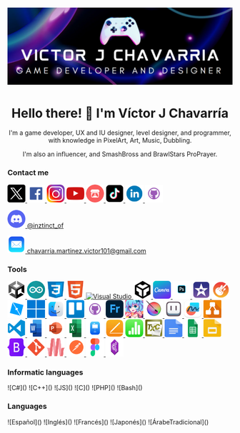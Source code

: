# ![Header](./img/banner/Banner.png)

<h1 align="center">Hello there! 👋 I'm Víctor J Chavarría</h1>
<p align="center">
I'm a game developer, UX and IU designer, level designer, and programmer, with knowledge in PixelArt, Art, Music, Dubbling.
</p>
<p align="center">
I'm also an influencer, and SmashBross and BrawlStars ProPrayer.
</p>

<h3 align="left">Contact me</h3>
<p align = "left">
<a href="https://twitter.com/victor_ch_7" target="_blank">
  <img src="./img/redesSociales/X.png" alt="X" width="40" height="40">
</a>
<a href="https://www.facebook.com/kaseem.chavarria?locale=es_LA" target="_blank">
  <img src="./img/redesSociales/Facebook.png" alt="Facebook" width="40" height="40">
</a>
<a href="https://www.instagram.com/kaseemch.3/" target="_blank">
  <img src="./img/redesSociales/Instagram.png" alt="Instagram" width="40" height="40">
</a>
<a href="https://www.youtube.com/channel/UCxo9CMtBapRXDxtP04POjDg" target="_blank">
  <img src="./img/redesSociales/YouTube.png" alt="YouTube" width="40" height="40">
</a>
<a href="https://inztinct.itch.io" target="_blank">
  <img src="./img/redesSociales/Itchio.png" alt="Itch.io" width="40" height="40">
</a>
<a href="https://www.tiktok.com/@kaseemch.3" target="_blank">
  <img src="./img/redesSociales/TikTok.png" alt="TikTok" width="40" height="40">
</a>
<a href="https://www.linkedin.com/in/víctor-javier-chavarría-martínez-357597221/" target="_blank">
  <img src="./img/redesSociales/LinkedIn.png" alt="LinkedIn" width="40" height="40">
</a>
<a href="https://github.com/VictorJ-Ch" target="_blank">
  <img src="./img/redesSociales/GitHub.png" alt="GitHub" width="40" height="40">
</a>
</p>
<p align="left">
<a href="https://discord.com/users/inztinct_of" target="_blank">
  <img src="./img/redesSociales/Discord.png" alt="Discord" width="40" height="40"> @inztinct_of
</a>
</p>
<p align="left">
<a href="mailto:chavarria.martinez.victor101@gmail.com">
  <img src="./img/redesSociales/Email.png" alt="Email" width="40" height="40"> chavarria.martinez.victor101@gmail.com
</a>
</p>

<h3 align="left">Tools</h3>
<p align="left">
 <a href="#" width="40" height="40">
  <img src="./img/Tools/Unity.png" alt="Unity" width="40" height="40">
</a>
<a href="#" width="40" height="40">
  <img src="./img/Tools/Arduino.png" alt="Arduino" width="40" height="40">
</a>
<a href="#" width="40" height="40">
  <img src="./img/Tools/CSS.png" alt="CSS" width="40" height="40">
</a>
<a href="#" width="40" height="40">
  <img src="./img/Tools/HTML.png" alt="HTML" width="40" height="40">
</a>
<a href="#" width="40" height="40">
  <img src="./img/Tools/VisualStudio.png" alt="Visual Studio" width="40" height="40">
</a>
<a href="#" width="40" height="40">
  <img src="./img/Tools/codesandbox.png" alt="CodeSandbox" width="40" height="40">
</a>
<a href="#" width="40" height="40">
  <img src="./img/Tools/Canva.png" alt="Canva" width="40" height="40">
</a>
<a href="#" width="40" height="40">
  <img src="./img/Tools/Photoshop.png" alt="Photoshop" width="40" height="40">
</a>
<a href="#" width="40" height="40">
  <img src="./img/Tools/imovie.png" alt="iMovie" width="40" height="40">
</a>
<a href="#" width="40" height="40">
  <img src="./img/Tools/garageband.png" alt="GarageBand" width="40" height="40">
</a>
<a href="#" width="40" height="40">
  <img src="./img/Tools/RobloxStudio.png" alt="Roblox Studio" width="40" height="40">
</a>
<a href="#" width="40" height="40">
  <img src="./img/Tools/Windows.png" alt="Windows" width="40" height="40">
</a>
<a href="#" width="40" height="40">
  <img src="./img/Tools/MacOS.png" alt="MacOS" width="40" height="40">
</a>
<a href="#" width="40" height="40">
  <img src="./img/Tools/Trello.png" alt="Trello" width="40" height="40">
</a>
<a href="#" width="40" height="40">
  <img src="./img/Tools/GitHub.png" alt="GitHub" width="40" height="40">
</a>
<a href="#" width="40" height="40">
  <img src="./img/Tools/fresco.png" alt="Adobe Fresco" width="40" height="40">
</a>
<a href="#" width="40" height="40">
  <img src="./img/Tools/pixelstudio.jpeg" alt="Pixel Studio" width="40" height="40">
</a>
<a href="#" width="40" height="40">
  <img src="./img/Tools/Krita.png" alt="Krita" width="40" height="40">
</a>
<a href="#" width="40" height="40">
  <img src="./img/Tools/Aseprite.png" alt="Aseprite" width="40" height="40">
</a>
<a href="#" width="40" height="40">
  <img src="./img/Tools/freeform.png" alt="Freeform" width="40" height="40">
</a>
<a href="#" width="40" height="40">
  <img src="./img/Tools/drawio.png" alt="Draw.io" width="40" height="40">
</a>
<a href="#" width="40" height="40">
  <img src="./img/Tools/VSC.png" alt="Visual Studio Code" width="40" height="40">
</a>
<a href="#" width="40" height="40">
  <img src="./img/Tools/word.png" alt="Word" width="40" height="40">
</a>
<a href="#" width="40" height="40">
  <img src="./img/Tools/powerPoint.png" alt="PowerPoint" width="40" height="40">
</a>
<a href="#" width="40" height="40">
  <img src="./img/Tools/Excel.png" alt="Excel" width="40" height="40">
</a>
<a href="#" width="40" height="40">
  <img src="./img/Tools/Keynote.png" alt="Keynote" width="40" height="40">
</a>
<a href="#" width="40" height="40">
  <img src="./img/Tools/pages.png" alt="Pages" width="40" height="40">
</a>
<a href="#" width="40" height="40">
  <img src="./img/Tools/numbers.png" alt="Numbers" width="40" height="40">
</a>
<a href="#" width="40" height="40">
  <img src="./img/Tools/TXC.jpeg" alt="TeXniCenter" width="40" height="40">
</a>
<a href="#" width="40" height="40">
  <img src="./img/Tools/g-docs.png" alt="Google Docs" width="40" height="40">
</a>
<a href="#" width="40" height="40">
  <img src="./img/Tools/Sheets.png" alt="Google Sheets" width="40" height="40">
</a>
<a href="#" width="40" height="40">
  <img src="./img/Tools/Slides.png" alt="Google Slides" width="40" height="40">
</a>
<a href="#" width="40" height="40">
  <img src="./img/Tools/Bootstrap.png" alt="Bootstrap" width="40" height="40">
</a>
<a href="#" width="40" height="40">
  <img src="./img/Tools/git.png" alt="Git" width="40" height="40">
</a>
<a href="#" width="40" height="40">
  <img src="./img/Tools/materialize.png" alt="Materialize" width="40" height="40">
</a>
<a href="#" width="40" height="40">
  <img src="./img/Tools/Postman.png" alt="Postman" width="40" height="40">
</a>
<a href="#" width="40" height="40">
  <img src="./img/Tools/figma.png" alt="Figma" width="40" height="40">
</a>
<a href="#" width="40" height="40">
  <img src="./img/Tools/adobeColor.png" alt="Adobe Color" width="40" height="40">
</a>
</p>

<h3 align="left">Informatic languages</h3>
<p align="left">
<a width="40" height="40">![C#]()</a>
<a width="40" height="40">![C++]()</a>
<a width="40" height="40">![JS]()</a>
<a width="40" height="40">![C]()</a>
<a width="40" height="40">![PHP]()</a>
<a width="40" height="40">![Bash]()</a>
</p>

<h3 align="left">Languages</h3>
<p align="left">
<a width="40" height="40">![Español]()</a>
<a width="40" height="40">![Inglés]()</a>
<a width="40" height="40">![Francés]()</a>
<a width="40" height="40">![Japonés]()</a>
<a width="40" height="40">![ÁrabeTradicional]()</a>
</p>